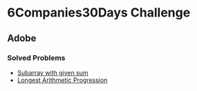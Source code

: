 # 6Companies30Days Challenge
## Adobe

### Solved Problems
- [Subarray with given sum](./subarray-with-given-sum.md)
- [Longest Arithmetic Progression](./longest-arithmetic-progression.md) 